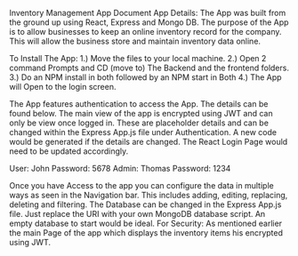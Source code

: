 Inventory Management App Document
App Details:
The App was built from the ground up using React, Express and Mongo DB. 
The purpose of the App is to allow businesses to keep an online inventory record for the company. 
This will allow the business store and maintain inventory data online.

To Install The App:
1.)	Move the files to your local machine.
2.)	Open 2 command Prompts and CD (move to) The Backend and the frontend folders.
3.)	Do an NPM install in both followed by an NPM start in Both
4.)	The App will Open to the login screen. 

The App features authentication to access the App. The details can be found below. The main view of the app is encrypted using JWT and can only be view once logged in.
These are placeholder details and can be changed within the Express App.js file under Authentication. A new code would be generated if the details are changed. The React Login Page would need to be updated accordingly.

User: John
Password: 5678
Admin: Thomas
Password: 1234

Once you have Access to the app you can configure the data in multiple ways as seen in the Navigation bar. This includes adding, editing, replacing, deleting and filtering.
The Database can be changed in the Express App.js file. Just replace the URI with your own MongoDB database script. An empty database to start would be ideal.
For Security:
As mentioned earlier the main Page of the app which displays the inventory items his encrypted using JWT.
